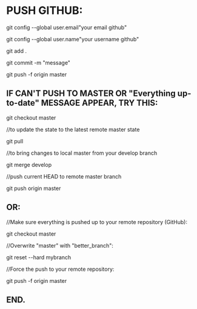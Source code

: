 # PUSH GITHUB:

git config --global user.email"your email github"

git config --global user.name"your username github"

git add .

git commit -m "message"

git push -f origin master

## IF CAN'T PUSH TO MASTER OR "Everything up-to-date" MESSAGE APPEAR, TRY THIS:

git checkout master

//to update the state to the latest remote master state

git pull               

//to bring changes to local master from your develop branch

git merge develop 

//push current HEAD to remote master branch    

git push origin master 

## OR:

//Make sure everything is pushed up to your remote repository (GitHub):

git checkout master

//Overwrite "master" with "better_branch":

git reset --hard mybranch

//Force the push to your remote repository:

git push -f origin master

## END.
